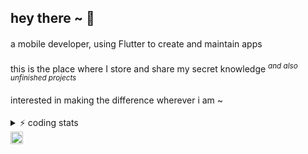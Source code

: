 ## hey there ~ 👋

<h4 style="font-weight: normal"> a mobile developer, using Flutter to create and maintain apps </h4> 

<h4 style="font-weight: normal"> this is the place where I store and share my secret knowledge <sup style="font-style: italic"> and also unfinished projects </sup> </h4>

<h4 style="font-weight: normal"> interested in making the difference wherever i am ~ </h4> 

<details>
<summary>⚡ coding stats</summary>
<br />

![top langs](https://github-readme-stats.vercel.app/api/top-langs/?username=e-meyer&theme=material-palenight&layout=compact&hide=css,html,c,cmake,C%2B%2B)

![e-meyer's github stats](https://github-readme-stats.vercel.app/api?username=e-meyer&count_private=true&show_icons=true&theme=material-palenight)

</details>


<a href="https://linkedin.com/in/edmundomeyer">
  <img align="left" alt="Ed's LinkedIn" width="20px" src="https://cdn-icons-png.flaticon.com/512/174/174857.png" />
</a>

